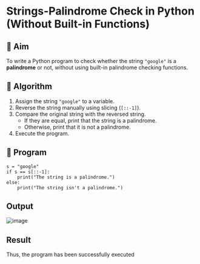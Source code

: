 # Strings-Palindrome Check in Python (Without Built-in Functions)

## 🎯 Aim
To write a Python program to check whether the string `"google"` is a **palindrome** or not, without using built-in palindrome checking functions.

## 🧠 Algorithm
1. Assign the string `"google"` to a variable.
2. Reverse the string manually using slicing (`[::-1]`).
3. Compare the original string with the reversed string.
   - If they are equal, print that the string is a palindrome.
   - Otherwise, print that it is not a palindrome.
4. Execute the program.

## 🧾 Program
```
s = "google"
if s == s[::-1]:
    print("The string is a palindrome.")
else:
    print("The string isn't a palindrome.")
```

## Output
![image](https://github.com/user-attachments/assets/4d2fec0f-3909-4155-b691-eeeb895f6daa)


## Result
Thus, the program has been successfully executed 
